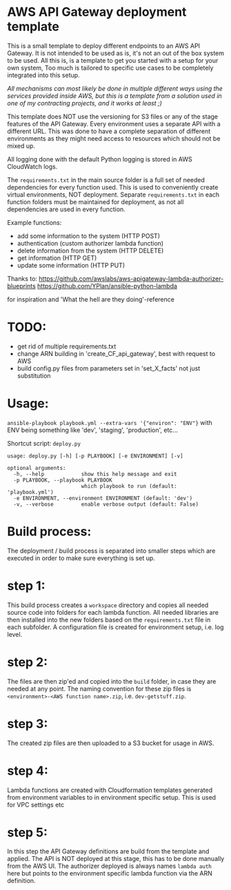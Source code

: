 AWS API Gateway deployment template
===================================

This is a small template to deploy different endpoints to an AWS API 
Gateway.
It is not intended to be used as is, it's not an out of the box system
to be used. All this is, is a template to get you started with a setup
for your own system, Too much is tailored to specific use cases to be
completely integrated into this setup.

_All mechanisms can most likely be done in multiple different ways using
the services provided inside AWS, but this is a template from a solution
used in one of my contracting projects, and it works at least ;)_

This template does NOT use the versioning for S3 files or any of the
stage features of the API Gateway. Every environment uses a separate
API with a different URL. This was done to have a complete separation 
of different environments as they might need access to resources which 
should not be mixed up.

All logging done with the default Python logging is stored in AWS 
CloudWatch logs.

The `requirements.txt` in the main source folder is a full set of needed
dependencies for every function used. This is used to conveniently
create virtual environments, NOT deployment. Separate `requirements.txt`
in each function folders must be maintained for deployment, as not all
dependencies are used in every function.

Example functions:

* add some information to the system (HTTP POST)
* authentication (custom authorizer lambda function)
* delete information from the system (HTTP DELETE)
* get information (HTTP GET)
* update some information (HTTP PUT)

Thanks to:
https://github.com/awslabs/aws-apigateway-lambda-authorizer-blueprints
https://github.com/YPlan/ansible-python-lambda

for inspiration and 'What the hell are they doing'-reference

TODO:
=====
* get rid of multiple requirements.txt
* change ARN building in 'create_CF_api_gateway', best with request to AWS
* build config.py files from parameters set in 'set_X_facts' not just substitution

Usage:
=======
`ansible-playbook playbook.yml --extra-vars '{"environ": "ENV"}`
with ENV being something like 'dev', 'staging', 'production', etc...

Shortcut script: `deploy.py`
```
usage: deploy.py [-h] [-p PLAYBOOK] [-e ENVIRONMENT] [-v]

optional arguments:
  -h, --help            show this help message and exit
  -p PLAYBOOK, --playbook PLAYBOOK
                        which playbook to run (default: 'playbook.yml')
  -e ENVIRONMENT, --environment ENVIRONMENT (default: 'dev')
  -v, --verbose         enable verbose output (default: False)
```

Build process:
==============

The deployment / build process is separated into smaller steps which
are executed in order to make sure everything is set up.

step 1:
=======
This build process creates a `workspace` directory and copies all needed
source code into folders for each lambda function. All needed libraries
are then installed into the new folders based on the `requirements.txt`
file in each subfolder. A configuration file is created for environment
setup, i.e. log level.

step 2:
=======
The files are then zip'ed and copied into the `build` folder, in case
they are needed at any point. The naming convention for these zip files
is `<environment>-<AWS function name>.zip`, i.e. `dev-getstuff.zip`.

step 3:
=======
The created zip files are then uploaded to a S3 bucket for usage in AWS.

step 4:
=======
Lambda functions are created with Cloudformation templates generated
from environment variables to in environment specific setup. This
is used for VPC settings etc 

step 5:
=======
In this step the API Gateway definitions are build from the template 
and applied. The API is NOT deployed at this stage, this has to be done
manually from the AWS UI.
The authorizer deployed is always names `lambda auth` here but
points to the environment specific lambda function via the ARN
definition.